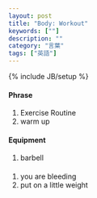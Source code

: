 ```yaml
---
layout: post
title: "Body: Workout"
keywords: [""]
description: ""
category: "言葉"
tags: ["英語"]
---
```

{% include JB/setup %}

#### Phrase
1. Exercise Routine
2. warm up


#### Equipment
1. barbell


####
1. you are bleeding
2. put on a little weight

